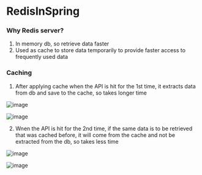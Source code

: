 # RedisInSpring

### Why Redis server?
1. In memory db, so retrieve data faster
2. Used as cache to store data temporarily to provide faster access to frequently used data

### Caching
1. After applying cache when the API is hit for the 1st time, it extracts data from db and save to the cache, so takes longer time

![image](https://github.com/user-attachments/assets/cb6877b9-3c83-478c-afe0-cd546ca7eedb)

![image](https://github.com/user-attachments/assets/6a58ef6f-6814-49f4-bfa0-a6dc57b03ec4)


2. Wnen the API is hit for the 2nd time, if the same data is to be retrieved that was cached before, it will come from the cache and not be extracted from the db, so takes less time

![image](https://github.com/user-attachments/assets/551ea801-d2d9-496d-949a-b82fd0401adb)

![image](https://github.com/user-attachments/assets/fff590d0-70ae-43e6-be23-89170b7056d8)
